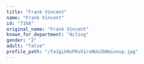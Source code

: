 ```yaml
---
title: "Frank Vincent"
name: "Frank Vincent"
id: "7164"
original_name: "Frank Vincent"
known_for_department: "Acting"
gender: "2"
adult: "false"
profile_path: "/fa1gikNsPKvX1roWUo2bBmixnvp.jpg"
---
```

